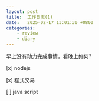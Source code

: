 ```yaml
---
layout: post
title:  工作日志(1)
date:   2025-02-17 13:01:30 +0800
categories: 
    - review
    - diary
---
```


早上没有动力完成事情，看晚上如何?

[x] nodejs

[x] 程式交易

[ ] java script
